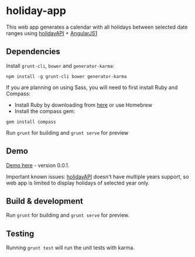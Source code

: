 # holiday-app

This web app generates a calendar with all holidays between selected date ranges using [holidayAPI](http://holidayapi.com/) + [AngularJS1](https://angularjs.org/)

## Dependencies

Install `grunt-cli`, `bower` and `generator-karma`:
```
npm install -g grunt-cli bower generator-karma
```

If you are planning on using Sass, you will need to first install Ruby and Compass:
- Install Ruby by downloading from [here](http://rubyinstaller.org/downloads/) or use Homebrew
- Install the compass gem:
```
gem install compass
```

Run `grunt` for building and `grunt serve` for preview

## Demo

[Demo here](http://www.iniapp.com/portfolio/holidayApp/) - version 0.0.1.

Important known issues: [holidayAPI](http://holidayapi.com/) doesn't have multiple years support, so web app is limited to display holidays of selected year only.

## Build & development

Run `grunt` for building and `grunt serve` for preview.

## Testing

Running `grunt test` will run the unit tests with karma.
